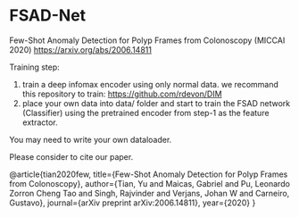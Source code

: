 # FSAD-Net
Few-Shot Anomaly Detection for Polyp Frames from Colonoscopy (MICCAI 2020)
https://arxiv.org/abs/2006.14811


Training step: 
1. train a deep infomax encoder using only normal data. we recommand this repository to train: https://github.com/rdevon/DIM
2. place your own data into data/  folder and start to train the FSAD network (Classifier) using the pretrained encoder from step-1 as the feature extractor. 

You may need to write your own dataloader. 

Please consider to cite our paper. 

@article{tian2020few,
  title={Few-Shot Anomaly Detection for Polyp Frames from Colonoscopy},
  author={Tian, Yu and Maicas, Gabriel and Pu, Leonardo Zorron Cheng Tao and Singh, Rajvinder and Verjans, Johan W and Carneiro, Gustavo},
  journal={arXiv preprint arXiv:2006.14811},
  year={2020}
}


